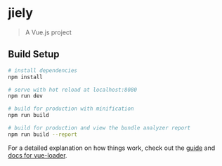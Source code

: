 # jiely

> A Vue.js project

## Build Setup

``` bash
# install dependencies
npm install

# serve with hot reload at localhost:8080
npm run dev

# build for production with minification
npm run build

# build for production and view the bundle analyzer report
npm run build --report
```

For a detailed explanation on how things work, check out the [guide](http://vuejs-templates.github.io/webpack/) and [docs for vue-loader](http://vuejs.github.io/vue-loader).







<!-- static      放静态资源  放图片  -->
<!-- src  开发 目录 -->
<!-- index.html  首页渲染模板 -->

<!-- .babelrc  解析 es6的高级  可以被识别 -->

<!-- .postcssrc.js    可以解析post css -->

<!-- .gitignore  git 代码上传的时候忽略 一些文件 node_modules   -->
